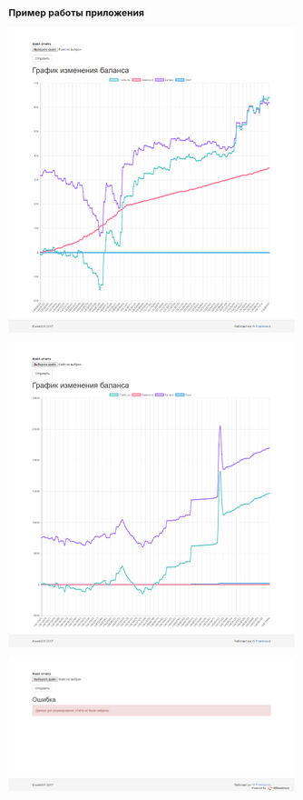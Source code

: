 ### Пример работы приложения

![Пример построенного графика](screenshot/chart1.png)

![Пример построенного графика](screenshot/chart2.png)

![Пример построенного графика](screenshot/chart3.png)